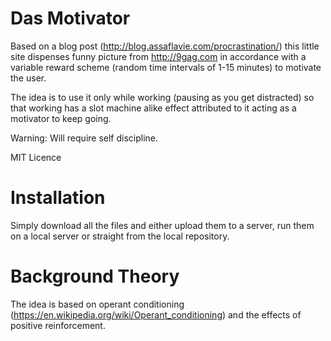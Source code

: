 Das Motivator
=========

Based on a blog post (http://blog.assaflavie.com/procrastination/) this little site dispenses funny picture from http://9gag.com in accordance with a variable reward scheme (random time intervals of 1-15 minutes) to motivate the user.

The idea is to use it only while working (pausing as you get distracted) so that working has a slot machine alike effect attributed to it acting as a motivator to keep going. 

Warning: Will require self discipline.

MIT Licence

Installation
========

Simply download all the files and either upload them to a server, run them on a local server or straight from the local repository.

Background Theory
========

The idea is based on operant conditioning (https://en.wikipedia.org/wiki/Operant_conditioning) and the effects of positive reinforcement.
